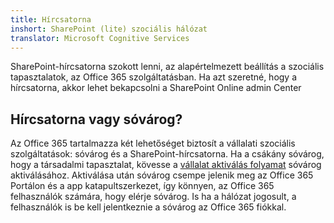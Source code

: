 ```yaml
---
title: Hírcsatorna
inshort: SharePoint (lite) szociális hálózat
translator: Microsoft Cognitive Services
---
```



SharePoint-hírcsatorna szokott lenni, az alapértelmezett beállítás a szociális tapasztalatok, az Office 365 szolgáltatásban. Ha azt szeretné, hogy a hírcsatorna, akkor lehet bekapcsolni a SharePoint Online admin Center

## Hírcsatorna vagy sóvárog?
Az Office 365 tartalmazza két lehetőséget biztosít a vállalati szociális szolgáltatások: sóvárog és a SharePoint-hírcsatorna. Ha a csákány sóvárog, hogy a társadalmi tapasztalat, kövesse a [vállalat aktiválás folyamat](https://support.office.com/en-us/article/Enterprise-Activation-process-4f924c74-87d2-49d0-a4f6-cba3ce2b0e7c) sóvárog aktiválásához. Aktiválása után sóvárog csempe jelenik meg az Office 365 Portálon és a app katapultszerkezet, így könnyen, az Office 365 felhasználók számára, hogy elérje sóvárog. Is ha a hálózat jogosult, a felhasználók is be kell jelentkeznie a sóvárog az Office 365 fiókkal.



